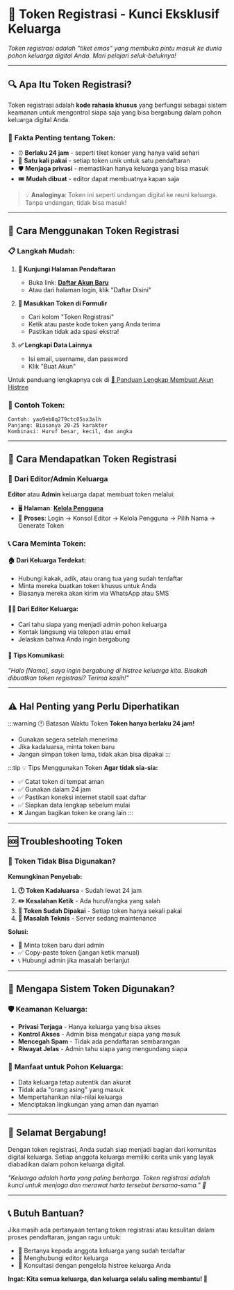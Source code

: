 # 🎫 Token Registrasi - Kunci Eksklusif Keluarga

*Token registrasi adalah "tiket emas" yang membuka pintu masuk ke dunia pohon keluarga digital Anda. Mari pelajari seluk-beluknya!*

---

## 🔍 Apa Itu Token Registrasi?

Token registrasi adalah **kode rahasia khusus** yang berfungsi sebagai sistem keamanan untuk mengontrol siapa saja yang bisa bergabung dalam pohon keluarga digital Anda.

### 🎯 **Fakta Penting tentang Token:**
- ⏰ **Berlaku 24 jam** - seperti tiket konser yang hanya valid sehari
- 🔐 **Satu kali pakai** - setiap token unik untuk satu pendaftaran
- 🛡️ **Menjaga privasi** - memastikan hanya keluarga yang bisa masuk
- 🎟️ **Mudah dibuat** - editor dapat membuatnya kapan saja

> 💡 **Analoginya**: Token ini seperti undangan digital ke reuni keluarga. Tanpa undangan, tidak bisa masuk!

---

## 🚀 Cara Menggunakan Token Registrasi

### 📋 **Langkah Mudah:**

1. **📍 Kunjungi Halaman Pendaftaran**
   - Buka link: [**Daftar Akun Baru**](https://abdul-muthalib.histree.id/auth/sign-up)
   - Atau dari halaman login, klik "Daftar Disini"

2. **🎫 Masukkan Token di Formulir**
   - Cari kolom "Token Registrasi" 
   - Ketik atau paste kode token yang Anda terima
   - Pastikan tidak ada spasi ekstra!

3. **✅ Lengkapi Data Lainnya**
   - Isi email, username, dan password
   - Klik "Buat Akun"

Untuk panduang lengkapnya cek di [🌳 Panduan Lengkap Membuat Akun Histree](/docs/bagaimana/account_creation_guide.md)

### 🎨 **Contoh Token:**
```
Contoh: yao9eb8q279ctc05sx3alh
Panjang: Biasanya 20-25 karakter
Kombinasi: Huruf besar, kecil, dan angka
```

---

## 🤝 Cara Mendapatkan Token Registrasi

### 👑 **Dari Editor/Admin Keluarga**

**Editor** atau **Admin** keluarga dapat membuat token melalui:
- 🖥️ **Halaman**: [**Kelola Pengguna**](https://abdul-muthalib.histree.id/admin/console)
- 🔧 **Proses**: Login → Konsol Editor → Kelola Pengguna → Pilih Nama → Generate Token 

### 📞 **Cara Meminta Token:**

#### 🏠 **Dari Keluarga Terdekat:**
- Hubungi kakak, adik, atau orang tua yang sudah terdaftar
- Minta mereka buatkan token khusus untuk Anda
- Biasanya mereka akan kirim via WhatsApp atau SMS

#### 👨‍💼 **Dari Editor Keluarga:**
- Cari tahu siapa yang menjadi admin pohon keluarga
- Kontak langsung via telepon atau email
- Jelaskan bahwa Anda ingin bergabung

#### 📱 **Tips Komunikasi:**
*"Halo [Nama], saya ingin bergabung di histree keluarga kita. Bisakah dibuatkan token registrasi? Terima kasih!"*

---

## ⚠️ Hal Penting yang Perlu Diperhatikan

:::warning 🕐 Batasan Waktu Token
**Token hanya berlaku 24 jam!**
- Gunakan segera setelah menerima
- Jika kadaluarsa, minta token baru
- Jangan simpan token lama, tidak akan bisa dipakai
:::

:::tip 💡 Tips Menggunakan Token
**Agar tidak sia-sia:**
- ✅ Catat token di tempat aman
- ✅ Gunakan dalam 24 jam
- ✅ Pastikan koneksi internet stabil saat daftar
- ✅ Siapkan data lengkap sebelum mulai
- ❌ Jangan bagikan token ke orang lain
:::

---

## 🆘 Troubleshooting Token

### 🚫 **Token Tidak Bisa Digunakan?**

**Kemungkinan Penyebab:**
1. **🕐 Token Kadaluarsa** - Sudah lewat 24 jam
2. **✏️ Kesalahan Ketik** - Ada huruf/angka yang salah
3. **🔄 Token Sudah Dipakai** - Setiap token hanya sekali pakai
4. **📱 Masalah Teknis** - Server sedang maintenance

**Solusi:**
- 🔄 Minta token baru dari admin
- ✅ Copy-paste token (jangan ketik manual)
- 📞 Hubungi admin jika masalah berlanjut

---

## 🎯 Mengapa Sistem Token Digunakan?

### 🛡️ **Keamanan Keluarga:**
- **Privasi Terjaga** - Hanya keluarga yang bisa akses
- **Kontrol Akses** - Admin bisa mengatur siapa yang masuk
- **Mencegah Spam** - Tidak ada pendaftaran sembarangan
- **Riwayat Jelas** - Admin tahu siapa yang mengundang siapa

### 🌳 **Manfaat untuk Pohon Keluarga:**
- Data keluarga tetap autentik dan akurat
- Tidak ada "orang asing" yang masuk
- Mempertahankan nilai-nilai keluarga
- Menciptakan lingkungan yang aman dan nyaman

---

## 🎉 Selamat Bergabung!

Dengan token registrasi, Anda sudah siap menjadi bagian dari komunitas digital keluarga. Setiap anggota keluarga memiliki cerita unik yang layak diabadikan dalam pohon keluarga digital.

*"Keluarga adalah harta yang paling berharga. Token registrasi adalah kunci untuk menjaga dan merawat harta tersebut bersama-sama." 💝*

---

## 📞 Butuh Bantuan?

Jika masih ada pertanyaan tentang token registrasi atau kesulitan dalam proses pendaftaran, jangan ragu untuk:
- 🤝 Bertanya kepada anggota keluarga yang sudah terdaftar
- 📧 Menghubungi editor keluarga
- 💬 Konsultasi dengan pengelola histree keluarga Anda

**Ingat: Kita semua keluarga, dan keluarga selalu saling membantu! 🤗**